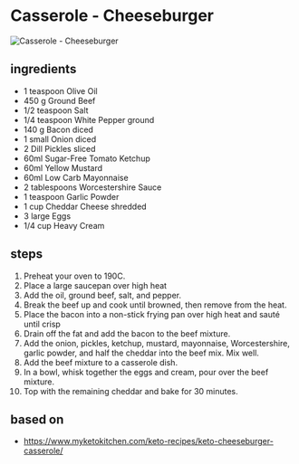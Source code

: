 # Casserole - Cheeseburger

![Casserole - Cheeseburger](images/casserole-—-cheeseburger.jpg)

## ingredients

- 1 teaspoon Olive Oil
- 450 g Ground Beef
- 1/2 teaspoon Salt
- 1/4 teaspoon White Pepper ground
- 140 g Bacon diced
- 1 small Onion diced
- 2 Dill Pickles sliced
- 60ml Sugar-Free Tomato Ketchup
- 60ml Yellow Mustard
- 60ml Low Carb Mayonnaise
- 2 tablespoons Worcestershire Sauce
- 1 teaspoon Garlic Powder
- 1 cup Cheddar Cheese shredded
- 3 large Eggs
- 1/4 cup Heavy Cream

## steps

1. Preheat your oven to 190C.
2. Place a large saucepan over high heat
3. Add the oil, ground beef, salt, and pepper.
4. Break the beef up and cook until browned, then remove from the heat.
5. Place the bacon into a non-stick frying pan over high heat and sauté until crisp
6. Drain off the fat and add the bacon to the beef mixture.
7. Add the onion, pickles, ketchup, mustard, mayonnaise, Worcestershire, garlic powder, and half the cheddar into the beef mix. Mix well.
8. Add the beef mixture to a casserole dish.
9. In a bowl, whisk together the eggs and cream, pour over the beef mixture.
10. Top with the remaining cheddar and bake for 30 minutes.

## based on

- https://www.myketokitchen.com/keto-recipes/keto-cheeseburger-casserole/
